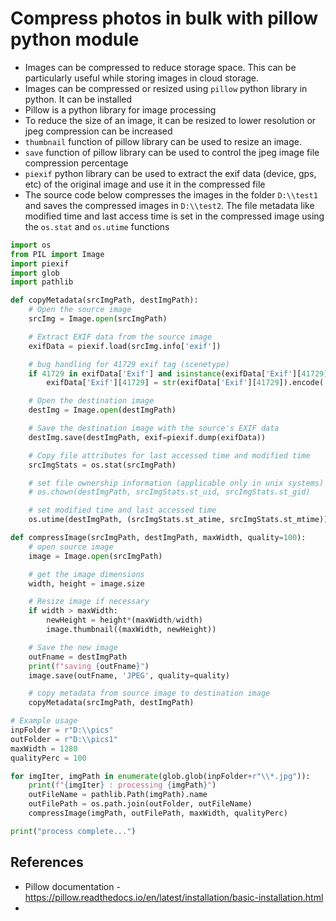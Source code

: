 # Compress photos in bulk with pillow python module
-   Images can be compressed to reduce storage space. This can be particularly useful while storing images in cloud storage.
-   Images can be compressed or resized using `pillow` python library in python. It can be installed 
-   Pillow is a python library for image processing
-   To reduce the size of an image, it can be resized to lower resolution or jpeg compression can be increased
-   `thumbnail` function of pillow library can be used to resize an image.
-   `save` function of pillow library can be used to control the jpeg image file compression percentage
-   `piexif` python library can be used to extract the exif data (device, gps, etc) of the original image and use it in the compressed file
-   The source code below compresses the images in the folder `D:\\test1` and saves the compressed images in `D:\\test2`. The file metadata like modified time and last access time is set in the compressed image using the `os.stat` and `os.utime` functions

```python
import os
from PIL import Image
import piexif
import glob
import pathlib

def copyMetadata(srcImgPath, destImgPath):
    # Open the source image
    srcImg = Image.open(srcImgPath)

    # Extract EXIF data from the source image
    exifData = piexif.load(srcImg.info['exif'])

    # bug handling for 41729 exif tag (scenetype)
    if 41729 in exifData['Exif'] and isinstance(exifData['Exif'][41729], int):
        exifData['Exif'][41729] = str(exifData['Exif'][41729]).encode('utf-8')

    # Open the destination image
    destImg = Image.open(destImgPath)

    # Save the destination image with the source's EXIF data
    destImg.save(destImgPath, exif=piexif.dump(exifData))

    # Copy file attributes for last accessed time and modified time
    srcImgStats = os.stat(srcImgPath)

    # set file ownership information (applicable only in unix systems)
    # os.chown(destImgPath, srcImgStats.st_uid, srcImgStats.st_gid)

    # set modified time and last accessed time
    os.utime(destImgPath, (srcImgStats.st_atime, srcImgStats.st_mtime))

def compressImage(srcImgPath, destImgPath, maxWidth, quality=100):
    # open source image
    image = Image.open(srcImgPath)

    # get the image dimensions
    width, height = image.size

    # Resize image if necessary
    if width > maxWidth:
        newHeight = height*(maxWidth/width)
        image.thumbnail((maxWidth, newHeight))

    # Save the new image
    outFname = destImgPath
    print(f"saving {outFname}")
    image.save(outFname, 'JPEG', quality=quality)

    # copy metadata from source image to destination image
    copyMetadata(srcImgPath, destImgPath)

# Example usage
inpFolder = r"D:\\pics"
outFolder = r"D:\\pics1"
maxWidth = 1280
qualityPerc = 100

for imgIter, imgPath in enumerate(glob.glob(inpFolder+r"\\*.jpg")):
    print(f"{imgIter} : processing {imgPath}")
    outFileName = pathlib.Path(imgPath).name
    outFilePath = os.path.join(outFolder, outFileName)
    compressImage(imgPath, outFilePath, maxWidth, qualityPerc)

print("process complete...")

```

## References
* Pillow documentation - https://pillow.readthedocs.io/en/latest/installation/basic-installation.html
* 
<!--stackedit_data:
eyJoaXN0b3J5IjpbMTc0NTQ4OTE5OSw4MjQ1NjUxXX0=
-->